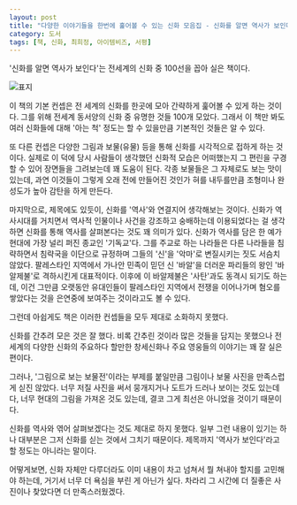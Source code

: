 ```yaml
---
layout: post
title: "다양한 이야기들을 한번에 훑어볼 수 있는 신화 모음집 - 신화를 알면 역사가 보인다"
category: 도서
tags: [책, 신화, 최희정, 아이템비즈, 서평]
---
```


'신화를 알면 역사가 보인다'는
전세계의 신화 중 100선을 꼽아 실은 책이다.

![표지](https://lh3.googleusercontent.com/zTQ6xiJMM27m_cnblMGPRJhB_kl2egWHLtd-xF3MK5gxb8CsUTGcFPL5I8f6obAbjZYVFzTwZ5O2xA=s480)

이 책의 기본 컨셉은
전 세계의 신화를 한곳에 모아 간략하게 훑어볼 수 있게 하는 것이다.
그를 위해 전세계 동서양의 신화 중 유명한 것들 100개 모았다.
그래서 이 책만 봐도 여러 신화들에 대해 '아는 척' 정도는 할 수 있을만큼
기본적인 것들은 알 수 있다.

또 다른 컨셉은 다양한 그림과 보물(유물) 등을 통해 신화를 시각적으로 접하게 하는 것이다.
실제로 이 덕에 당시 사람들이 생각했던 신화적 모습은 어떠했는지 그 편린을 구경할 수 있어
장면들을 그려보는데 꽤 도움이 된다.
각종 보물들은 그 자체로도 보는 맛이 있는데,
과연 이것들이 그렇게 오래 전에 만들어진 것인가 혀를 내두를만큼
조형미나 완성도가 높아 감탄을 하게 만든다.

마지막으로, 제목에도 있듯이, 신화를 '역사'와 연결지어 생각해보는 것이다.
신화가 역사시대를 거치면서 역사적 인물이나 사건을 강조하고 숭배하는데 이용되었다는 걸 생각하면
신화를 통해 역사를 살펴본다는 것도 꽤 의미가 있다.
신화가 역사를 담은 한 예가 현대에 가장 널리 퍼진 종교인 '기독교'다.
그를 주교로 하는 나라들은 다른 나라들을 침략하면서
침략국을 이단으로 규정하며
그들의 '신'을 '악마'로 변질시키는 짓도 서슴치 않았다.
팔레스타인 지역에서 가나안 민족이 믿던 신 '바알'을
더러운 파리들의 왕인 '바알제불'로 격하시킨게 대표적이다.
이후에 이 바알제불은 '사탄'과도 동격시 되기도 하는데,
이건 그만큼 오랫동안 유대인들이 팔레스타인 지역에서 전쟁을 이어나가며
혐오를 쌓았다는 것을 은연중에 보여주는 것이라고도 볼 수 있다.

그런데 아쉽게도 책은 이러한 컨셉들을 모두 제대로 소화하지 못했다.

신화를 간추려 모은 것은 잘 했다.
비록 간추린 것이라 많은 것들을 담지는 못했으나
전세계의 다양한 신화의 주요하다 할만한 창세신화나 주요 영웅들의 이야기는 꽤 잘 실은 편이다.

그러나, '그림으로 보는 보물전'이라는 부제를 붙일만큼 그림이나 보물 사진을 만족스럽게 싣진 않았다.
너무 저질 사진을 써서 뭉개지거나 도트가 드러나 보이는 것도 있는데다,
너무 현대의 그림을 가져온 것도 있는데,
결코 그게 최선은 아니었을 것이기 때문이다.

신화를 역사와 엮어 살펴보겠다는 것도 제대로 하지 못했다.
일부 그런 내용이 있기는 하나 대부분은 그저 신화를 싣는 것에서 그치기 때문이다.
제목까지 '역사가 보인다'라고 할 정도는 아니라는 말이다.

어떻게보면, 신화 자체만 다루더라도 이미 내용이 차고 넘쳐서 뭘 쳐내야 할지를 고민해야 하는데,
거기서 너무 더 욕심을 부린 게 아닌가 싶다.
차라리 그 시간에 더 질좋은 사진이나 찾았다면 더 만족스러웠겠다.
